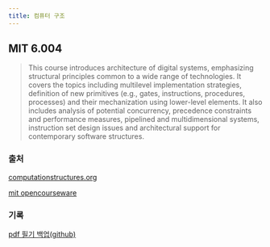 ```yaml
---
title: 컴퓨터 구조
---
```


## MIT 6.004

> This course introduces architecture of digital systems, emphasizing structural principles common
> to a wide range of technologies. It covers the topics including multilevel implementation
> strategies, definition of new primitives (e.g., gates, instructions, procedures, processes) and
> their mechanization using lower-level elements. It also includes analysis of potential
> concurrency, precedence constraints and performance measures, pipelined and multidimensional
> systems, instruction set design issues and architectural support for contemporary software
> structures.

### 출처

[computationstructures.org](https://computationstructures.org/index.html)

[mit opencourseware](https://ocw.mit.edu/courses/6-004-computation-structures-spring-2017/)

### 기록

[pdf 필기 백업(github)](https://github.com/Yeolyi/Computation_Structures)
